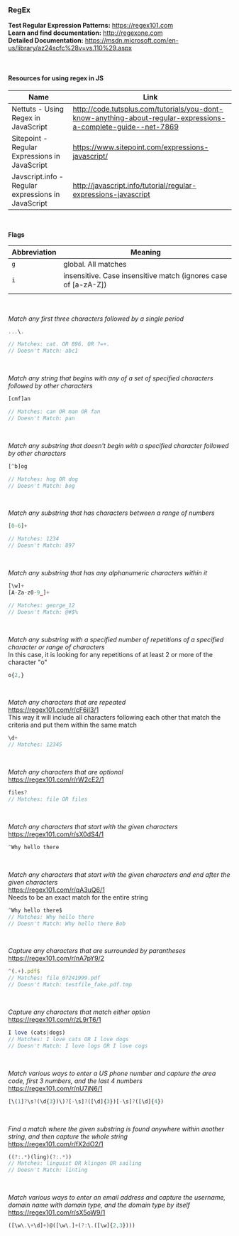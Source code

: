 ### RegEx

**Test Regular Expression Patterns:** https://regex101.com<br>
**Learn and find documentation:** http://regexone.com<br>
**Detailed Documentation:** https://msdn.microsoft.com/en-us/library/az24scfc%28v=vs.110%29.aspx<br>

<br>

#### Resources for using regex in JS
| Name | Link |
|---------------|------------------------------|
| Nettuts - Using Regex in JavaScript | http://code.tutsplus.com/tutorials/you-dont-know-anything-about-regular-expressions-a-complete-guide--net-7869 |
| Sitepoint - Regular Expressions in JavaScript | https://www.sitepoint.com/expressions-javascript/ |
| Javscript.info - Regular expressions in JavaScript | http://javascript.info/tutorial/regular-expressions-javascript |

<br>

**Flags**<br>

| Abbreviation  | Meaning                                                                                           |
|---------------|---------------------------------------------------------------------------------------------------|
| `g`             | global. All matches                                                                               |
| `i`             | insensitive. Case insensitive match (ignores case of [a-zA-Z])                                    |
|               |                                                                                                   |

<br>

*Match any first three characters followed by a single period*
```js
...\.

// Matches: cat. OR 896. OR ?=+.
// Doesn't Match: abc1
```

<br>

*Match any string that begins with any of a set of specified characters followed by other characters*
```js
[cmf]an

// Matches: can OR man OR fan
// Doesn't Match: pan
```

<br>

*Match any substring that doesn't begin with a specified character followed by other characters*
```js
[^b]og

// Matches: hog OR dog
// Doesn't Match: bog
```

<br>

*Match any substring that has characters between a range of numbers*
```js
[0-6]+

// Matches: 1234
// Doesn't Match: 897
```

<br>

*Match any substring that has any alphanumeric characters within it*
```js
[\w]+
[A-Za-z0-9_]+

// Matches: george_12
// Doesn't Match: @#$%
```

<br>

*Match any substring with a specified number of repetitions of a specified character or range of characters*<br>
In this case, it is looking for any repetitions of at least 2 or more of the character "o"
```js
o{2,}
```

<br>

*Match any characters that are repeated*<br>
https://regex101.com/r/cF6iI3/1<br>
This way it will include all characters following each other that match the criteria and put them within the same match
```js
\d+
// Matches: 12345
```

<br>

*Match any characters that are optional*<br>
https://regex101.com/r/rW2cE2/1
```js
files?
// Matches: file OR files
```

<br>

*Match any characters that start with the given characters*<br>
https://regex101.com/r/sX0dS4/1
```js
^Why hello there
```

<br>

*Match any characters that start with the given characters and end after the given characters*<br>
https://regex101.com/r/qA3uQ6/1<br>
Needs to be an exact match for the entire string
```js
^Why hello there$
// Matches: Why hello there
// Doesn't Match: Why hello there Bob
```

<br>

*Capture any characters that are surrounded by parantheses*<br>
https://regex101.com/r/nA7pY9/2<br>
```js
^(.+).pdf$
// Matches: file_07241999.pdf
// Doesn't Match: testfile_fake.pdf.tmp
```

<br>

*Capture any characters that match either option*<br>
https://regex101.com/r/zL9rT6/1<br>
```js
I love (cats|dogs)
// Matches: I love cats OR I love dogs
// Doesn't Match: I love logs OR I love cogs
```

<br>

*Match various ways to enter a US phone number and capture the area code, first 3 numbers, and the last 4 numbers*<br>
https://regex101.com/r/nU7jN6/1<br>
```js
[\(1]?\s?(\d{3})\)?[-\s]?([\d]{3})[-\s]?([\d]{4})
```

<br>

*Find a match where the given substring is found anywhere within another string, and then capture the whole string*<br>
https://regex101.com/r/fX2dO2/1<br>
```js
((?:.*)(ling)(?:.*))
// Matches: linguist OR klingon OR sailing
// Doesn't Match: linting
```

<br>

*Match various ways to enter an email address and capture the username, domain name with domain type, and the domain type by itself*<br>
https://regex101.com/r/sX5oW9/1<br>
```js
([\w\.\+\d]+)@([\w\.]+(?:\.([\w]{2,3})))
```

